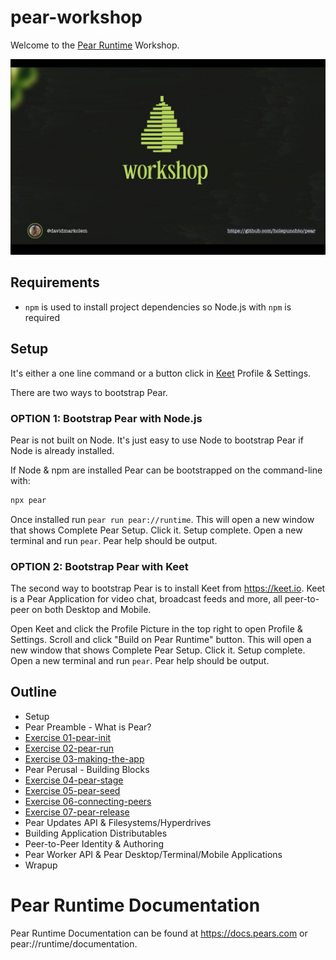# pear-workshop

Welcome to the [Pear Runtime](https://github.com/holepunchto/pear) Workshop.

![Pear Workshop](./snap.jpg)

## Requirements

* `npm` is used to install project dependencies so Node.js with `npm` is required

## Setup

It's either a one line command or a button click in [Keet](https://keet.io) Profile & Settings.

There are two ways to bootstrap Pear.

### OPTION 1: Bootstrap Pear with Node.js

Pear is not built on Node. It's just easy to use Node to bootstrap Pear if Node is already installed.

If Node & npm are installed Pear can be bootstrapped on the command-line with:

```sh
npx pear
```

Once installed run `pear run pear://runtime`. This will open a new window that shows Complete Pear Setup. Click it. Setup complete. Open a new terminal and run `pear`. Pear help should be output. 

### OPTION 2: Bootstrap Pear with Keet

The second way to bootstrap Pear is to install Keet from https://keet.io. Keet is a Pear Application for video chat, broadcast feeds and more, all peer-to-peer on both Desktop and Mobile. 

Open Keet and click the Profile Picture in the top right to open Profile & Settings. Scroll and click "Build on Pear Runtime" button.  This will open a new window that shows Complete Pear Setup. Click it. Setup complete. Open a new terminal and run `pear`. Pear help should be output.

## Outline

* Setup
* Pear Preamble - What is Pear?
* [Exercise 01-pear-init](exercises/01-pear-init/readme.md)
* [Exercise 02-pear-run](exercises/02-pear-run/readme.md)
* [Exercise 03-making-the-app](exercises/03-making-the-app/readme.md)
* Pear Perusal - Building Blocks
* [Exercise 04-pear-stage](exercises/04-pear-stage/readme.md)
* [Exercise 05-pear-seed](exercises/05-pear-seed/readme.md)
* [Exercise 06-connecting-peers](exercises/06-connecting-peers/readme.md)
* [Exercise 07-pear-release](exercises/07-pear-release/readme.md)
* Pear Updates API & Filesystems/Hyperdrives
* Building Application Distributables
* Peer-to-Peer Identity & Authoring
* Pear Worker API & Pear Desktop/Terminal/Mobile Applications
* Wrapup

# Pear Runtime Documentation

Pear Runtime Documentation can be found at https://docs.pears.com or pear://runtime/documentation.